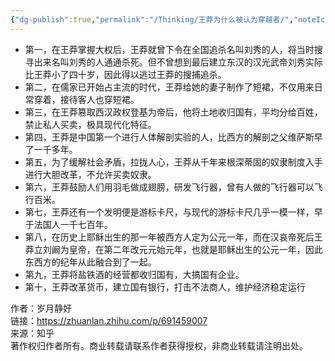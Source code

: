```yaml
---
{"dg-publish":true,"permalink":"/Thinking/王莽为什么被认为穿越者/","noteIcon":"","created":"2024-10-12T17:00:16.351+08:00"}
---
```


- 第一，在王莽掌握大权后，王莽就曾下令在全国追杀名叫刘秀的人，将当时搜寻出来名叫刘秀的人通通杀死。但不曾想到最后建立东汉的汉光武帝刘秀实际比王莽小了四十岁，因此得以逃过王莽的搜捕追杀。
- 第二，在儒家已开始占主流的时代，王莽给她的妻子制作了短裙，不仅用来日常穿着，接待客人也穿短裙。
- 第三，在王莽篡取西汉政权登基为帝后，他将土地收归国有，平均分给百姓，禁止私人买卖，极具现代化特征。
- 第四，王莽是中国第一个进行人体解剖实验的人，比西方的解剖之父维萨斯早了一千多年。
- 第五，为了缓解社会矛盾，拉拢人心，王莽从千年来根深蒂固的奴隶制度入手进行大胆改革，不允许买卖奴隶。
- 第六，王莽鼓励人们用羽毛做成翅膀，研发飞行器，曾有人做的飞行器可以飞行百米。
- 第七，王莽还有一个发明便是游标卡尺，与现代的游标卡尺几乎一模一样，早于法国人一千七百年。
- 第八，在历史上耶稣出生的那一年被西方人定为公元一年，而在汉哀帝死后王莽立刘阚为皇帝，在第二年改元元始元年，也就是耶稣出生的公元一年，因此东西方的纪年从此融合到了一起。
- 第九，王莽将盐铁酒的经营都收归国有，大搞国有企业。
- 第十，王莽改革货币，建立国有银行，打击不法商人，维护经济稳定运行
  
  
作者：岁月静好  
链接：https://zhuanlan.zhihu.com/p/691459007  
来源：知乎  
著作权归作者所有。商业转载请联系作者获得授权，非商业转载请注明出处。